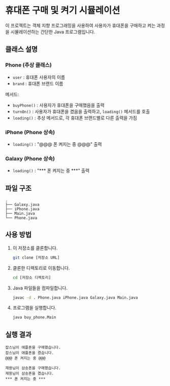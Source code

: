# 휴대폰 구매 및 켜기 시뮬레이션

이 프로젝트는 객체 지향 프로그래밍을 사용하여 사용자가 휴대폰을 구매하고 켜는 과정을 시뮬레이션하는 간단한 Java 프로그램입니다.

## 클래스 설명

### Phone (추상 클래스)
- `user` : 휴대폰 사용자의 이름
- `brand` : 휴대폰 브랜드 이름

메서드:
- `buyPhone()` : 사용자가 휴대폰을 구매했음을 출력
- `turnOn()` : 사용자가 휴대폰을 켰음을 출력하고, `loading()` 메서드를 호출
- `loading()` : 추상 메서드로, 각 휴대폰 브랜드별로 다른 출력을 가짐

### iPhone (Phone 상속)
- `loading()` : "@@@ 폰 켜지는 중 @@@" 출력

### Galaxy (Phone 상속)
- `loading()` : "*** 폰 켜지는 중 ***" 출력

## 파일 구조

```
.
├── Galaxy.java
├── iPhone.java
├── Main.java
└── Phone.java
```

## 사용 방법

1. 이 저장소를 클론합니다.
   ```sh
   git clone [저장소 URL]
   ```
2. 클론한 디렉토리로 이동합니다.
   ```sh
   cd [저장소 디렉토리]
   ```
3. Java 파일들을 컴파일합니다.
   ```sh
   javac -d . Phone.java iPhone.java Galaxy.java Main.java
   ```
4. 프로그램을 실행합니다.
   ```sh
   java buy_phone.Main
   ```

## 실행 결과

```
잡스님이 애플폰을 구매했습니다.
잡스님이 애플폰을 켰습니다.
@@@ 폰 켜지는 중 @@@

재용님이 삼송폰을 구매했습니다.
재용님이 삼송폰을 켰습니다.
*** 폰 켜지는 중 ***
```
